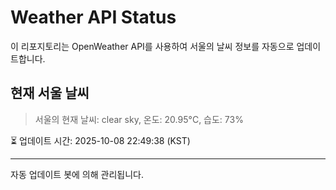 
# Weather API Status

이 리포지토리는 OpenWeather API를 사용하여 서울의 날씨 정보를 자동으로 업데이트합니다.

## 현재 서울 날씨
> 서울의 현재 날씨: clear sky, 온도: 20.95°C, 습도: 73%

⏳ 업데이트 시간: 2025-10-08 22:49:38 (KST)

---
자동 업데이트 봇에 의해 관리됩니다.
